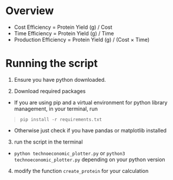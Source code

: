 
# Overview
- Cost Efficiency = Protein Yield (g) / Cost
- Time Efficiency = Protein Yield (g) / Time
- Production Efficiency = Protein Yield (g) / (Cost × Time)

 
# Running the script

1. Ensure you have python downloaded.

2. Download required packages 

- If you are using pip and a virtual environment for python library management, in your terminal, run
> `pip install -r requirements.txt`
- Otherwise just check if you have pandas or matplotlib installed

3. run the script in the terminal
- `python technoeconomic_plotter.py` or `python3 technoeconomic_plotter.py` depending on your python version

4. modify the function `create_protein` for your calculation
